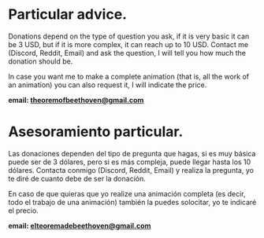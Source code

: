 # Particular advice.

Donations depend on the type of question you ask, if it is very basic it can be 3 USD, but if it is more complex, it can reach up to 10 USD. Contact me (Discord, Reddit, Email) and ask the question, I will tell you how much the donation should be.

In case you want me to make a complete animation (that is, all the work of an animation) you can also request it, I will indicate the price.

**email: theoremofbeethoven@gmail.com**

# Asesoramiento particular.

Las donaciones dependen del tipo de pregunta que hagas, si es muy básica puede ser de 3 dólares, pero si es más compleja, puede llegar hasta los 10 dólares. Contacta conmigo (Discord, Reddit, Email) y realiza la pregunta, yo te diré de cuanto debe de ser la donación.

En caso de que quieras que yo realize una animación completa (es decir, todo el trabajo de una animación) también la puedes solocitar, yo te indicaré el precio.

**email: elteoremadebeethoven@gmail.com**
